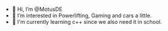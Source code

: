 - 👋 Hi, I’m @MotusDE
- 👀 I’m interested in Powerlifting, Gaming and cars a little. 
- 🌱 I'm currently learning c++ since we also need it in school.
